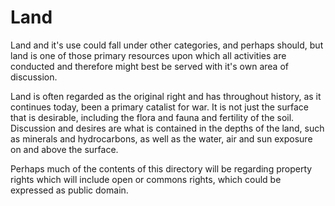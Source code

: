 Land
====

Land and it's use could fall under other categories, and perhaps should, but land is one of those primary resources upon which all activities are conducted and therefore might best be served with it's own area of discussion.

Land is often regarded as the original right and has throughout history, as it continues today, been a primary catalist for war.  It is not just the surface that is desirable, including the flora and fauna and fertility of the soil.  Discussion and desires are what is contained in the depths of the land, such as minerals and hydrocarbons, as well as the water, air and sun exposure on and above the surface.

Perhaps much of the contents of this directory will be regarding property rights which will include open or commons rights, which could be expressed as public domain.

